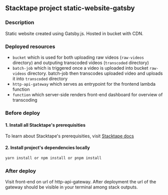## Stacktape project static-website-gatsby

### Description

Static website created using Gatsby.js. Hosted in bucket with CDN.

### Deployed resources

- `bucket` which is used for both uploading raw videos (`raw-videos` directory) and outputing transcoded videos (`transcoded` directory)
- `batch-job` which is triggered once a video is uploaded into bucket `raw-videos` directory. batch-job then transcodes uploaded video and uploads it into `transcoded` directory
- `http-api-gateway` which serves as entrypoint for the frontend lambda function
- `function` which server-side renders front-end dashboard for overview of transcoding

### Before deploy

#### 1. Install all Stacktape's prerequisities

To learn about Stacktape's prerequisities, visit [Stacktape docs](https://docs.stacktape.com/getting-started/1-install)

#### 2. Install project's dependencies locally

```bash
yarn install or npm install or pnpm install
```

### After deploy

Visit front-end on url of http-api-gateway. After deployment the url of the gateway should be visible in your terminal among stack outputs.
